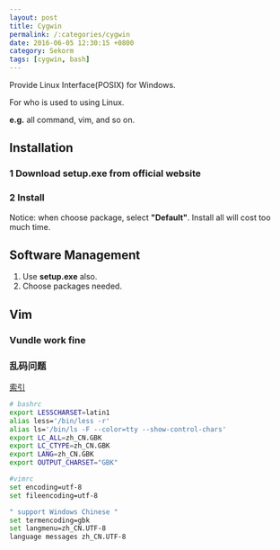 ```yaml
---
layout: post
title: Cygwin
permalink: /:categories/cygwin
date: 2016-06-05 12:30:15 +0800
category: Sekorm
tags: [cygwin, bash]
---
```


Provide Linux Interface(POSIX) for Windows.

For who is used to using Linux.

**e.g.** all command, vim, and so on.

## Installation

### 1 Download **setup.exe** from official website

### 2 Install

Notice: when choose package, select **"Default"**. Install all will cost too much time.

## Software Management

1. Use **setup.exe** also.
2. Choose packages needed.

## Vim

### Vundle work fine

### 乱码问题 

[索引](https://www.evernote.com/shard/s250/nl/33206666/20bc2003-6fd2-4046-b03b-7a1f744f9e64?title=VIM%20%E6%96%87%E4%BB%B6%E7%BC%96%E7%A0%81%E8%AF%86%E5%88%AB%E4%B8%8E%E4%B9%B1%E7%A0%81%E5%A4%84%E7%90%86)

```bash
# bashrc
export LESSCHARSET=latin1
alias less='/bin/less -r'
alias ls='/bin/ls -F --color=tty --show-control-chars'
export LC_ALL=zh_CN.GBK
export LC_CTYPE=zh_CN.GBK
export LANG=zh_CN.GBK
export OUTPUT_CHARSET="GBK"

#vimrc
set encoding=utf-8
set fileencoding=utf-8

" support Windows Chinese "
set termencoding=gbk
set langmenu=zh_CN.UTF-8
language messages zh_CN.UTF-8
```
